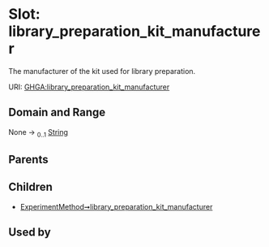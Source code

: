 
# Slot: library_preparation_kit_manufacturer


The manufacturer of the kit used for library preparation.

URI: [GHGA:library_preparation_kit_manufacturer](https://w3id.org/GHGA/library_preparation_kit_manufacturer)


## Domain and Range

None &#8594;  <sub>0..1</sub> [String](types/String.md)

## Parents


## Children

 *  [ExperimentMethod➞library_preparation_kit_manufacturer](ExperimentMethod_library_preparation_kit_manufacturer.md)

## Used by

